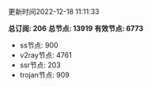 更新时间2022-12-18 11:11:33

**总订阅: 206**
**总节点: 13919**
**有效节点: 6773**
- ss节点: 900
- v2ray节点: 4761
- ssr节点: 203
- trojan节点: 909
